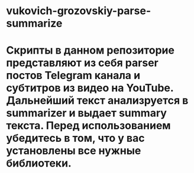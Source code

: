 # vukovich-grozovskiy-parse-summarize
# Cкрипты в данном репозиторие представляют из себя parser постов Telegram канала и субтитров из видео на YouTube. Дальнейший текст анализруется в summarizer и выдает summary текста. Перед использованием убедитесь в том, что у вас установлены все нужные библиотеки.
